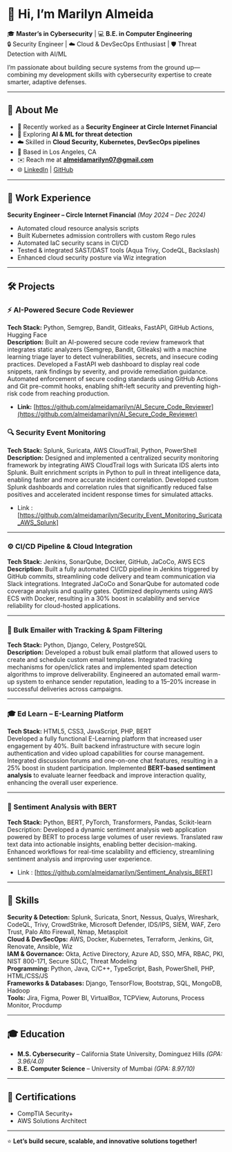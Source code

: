 # 👋 Hi, I’m Marilyn Almeida

🎓 **Master’s in Cybersecurity** | 💻 **B.E. in Computer Engineering**  
🔒 Security Engineer | ☁️ Cloud & DevSecOps Enthusiast | 🛡 Threat Detection with AI/ML  

I’m passionate about building secure systems from the ground up—combining my development skills with cybersecurity expertise to create smarter, adaptive defenses.

---

## 🚀 About Me
- 🔭 Recently worked as a **Security Engineer at Circle Internet Financial**  
- 🌱 Exploring **AI & ML for threat detection**  
- ☁️ Skilled in **Cloud Security, Kubernetes, DevSecOps pipelines**  
- 📍 Based in Los Angeles, CA  
- ✉️ Reach me at **almeidamarilyn07@gmail.com**  
- 🌐 [LinkedIn](https://www.linkedin.com/in/marilynalmeida) | [GitHub](https://github.com/almeidamarilyn)  

---

## 💼 Work Experience

**Security Engineer – Circle Internet Financial** *(May 2024 – Dec 2024)*  
- Automated cloud resource analysis scripts   
- Built Kubernetes admission controllers with custom Rego rules  
- Automated IaC security scans in CI/CD
- Tested & integrated SAST/DAST tools (Aqua Trivy, CodeQL, Backslash)  
- Enhanced cloud security posture via Wiz integration  
---

## 🛠 Projects

### ⚡ AI-Powered Secure Code Reviewer  
**Tech Stack:** Python, Semgrep, Bandit, Gitleaks, FastAPI, GitHub Actions, Hugging Face  
**Description:** Built an AI-powered secure code review framework that integrates static analyzers (Semgrep, Bandit, Gitleaks) with a machine learning triage layer to detect vulnerabilities, secrets, and insecure coding practices. Developed a FastAPI web dashboard to display real code snippets, rank findings by severity, and provide remediation guidance. Automated enforcement of secure coding standards using GitHub Actions and Git pre-commit hooks, enabling shift-left security and preventing high-risk code from reaching production.  
- **Link:** [https://github.com/almeidamarilyn/AI_Secure_Code_Reviewer](https://github.com/almeidamarilyn/AI_Secure_Code_Reviewer)  


### 🔍 Security Event Monitoring  
**Tech Stack:** Splunk, Suricata, AWS CloudTrail, Python, PowerShell  
**Description:** Designed and implemented a centralized security monitoring framework by integrating AWS CloudTrail logs with Suricata IDS alerts into Splunk. Built enrichment scripts in Python to pull in threat intelligence data, enabling faster and more accurate incident correlation. Developed custom Splunk dashboards and correlation rules that significantly reduced false positives and accelerated incident response times for simulated attacks.
- Link : [https://github.com/almeidamarilyn/Security_Event_Monitoring_Suricata_AWS_Splunk]
---

### ⚙️ CI/CD Pipeline & Cloud Integration  
**Tech Stack:** Jenkins, SonarQube, Docker, GitHub, JaCoCo, AWS ECS  
**Description:** Built a fully automated CI/CD pipeline in Jenkins triggered by GitHub commits, streamlining code delivery and team communication via Slack integrations. Integrated JaCoCo and SonarQube for automated code coverage analysis and quality gates. Optimized deployments using AWS ECS with Docker, resulting in a 30% boost in scalability and service reliability for cloud-hosted applications.

---

### 📧 Bulk Emailer with Tracking & Spam Filtering  
**Tech Stack:** Python, Django, Celery, PostgreSQL  
**Description:** Developed a robust bulk email platform that allowed users to create and schedule custom email templates. Integrated tracking mechanisms for open/click rates and implemented spam detection algorithms to improve deliverability. Engineered an automated email warm-up system to enhance sender reputation, leading to a 15–20% increase in successful deliveries across campaigns.

---
### 🎓 Ed Learn – E-Learning Platform  
**Tech Stack:** HTML5, CSS3, JavaScript, PHP, BERT  
Developed a fully functional E-Learning platform that increased user engagement by 40%. Built backend infrastructure with secure login authentication and video upload capabilities for course management. Integrated discussion forums and one-on-one chat features, resulting in a 25% boost in student participation. Implemented **BERT-based sentiment analysis** to evaluate learner feedback and improve interaction quality, enhancing the overall user experience.

---
### 🧠 Sentiment Analysis with BERT

**Tech Stack:** Python, BERT, PyTorch, Transformers, Pandas, Scikit-learn
Description: Developed a dynamic sentiment analysis web application powered by BERT to process large volumes of user reviews. Translated raw text data into actionable insights, enabling better decision-making. Enhanced workflows for real-time scalability and efficiency, streamlining sentiment analysis and improving user experience.
- Link : [https://github.com/almeidamarilyn/Sentiment_Analysis_BERT]
---
## 🧰 Skills

**Security & Detection:** Splunk, Suricata, Snort, Nessus, Qualys, Wireshark, CodeQL, Trivy, CrowdStrike, Microsoft Defender, IDS/IPS, SIEM, WAF, Zero Trust, Palo Alto Firewall, Nmap, Metasploit  
**Cloud & DevSecOps:** AWS, Docker, Kubernetes, Terraform, Jenkins, Git, Renovate, Ansible, Wiz  
**IAM & Governance:** Okta, Active Directory, Azure AD, SSO, MFA, RBAC, PKI, NIST 800-171, Secure SDLC, Threat Modeling  
**Programming:** Python, Java, C/C++, TypeScript, Bash, PowerShell, PHP, HTML/CSS/JS  
**Frameworks & Databases:** Django, TensorFlow, Bootstrap, SQL, MongoDB, Hadoop  
**Tools:** Jira, Figma, Power BI, VirtualBox, TCPView, Autoruns, Process Monitor, Procdump  

---

## 🎓 Education
- **M.S. Cybersecurity** – California State University, Dominguez Hills *(GPA: 3.96/4.0)*  
- **B.E. Computer Science** – University of Mumbai *(GPA: 8.97/10)*  

---

## 📜 Certifications
- CompTIA Security+  
- AWS Solutions Architect  

---

⭐️ **Let’s build secure, scalable, and innovative solutions together!**  

